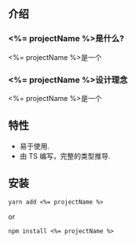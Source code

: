 ## 介绍

### <%= projectName %>是什么?

<%= projectName %>是一个

### <%= projectName %>设计理念

<%= projectName %>是一个

## 特性

- 易于使用.
- 由 TS 编写，完整的类型推导.

## 安装

```
yarn add <%= projectName %>
```

or

```
npm install <%= projectName %>
```

